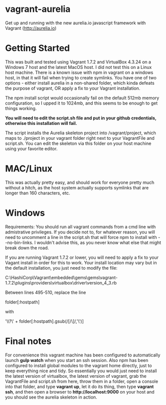 # vagrant-aurelia
Get up and running with the new aurelia.io javascript framework with Vagrant (http://aurelia.io)

# Getting Started

This was built and tested using Vagrant 1.7.2 and VirtualBox 4.3.24 on a Windows 7 host and the latest MacOS host. I did not test this on a Linux host machine.  There is a known issue with npm in vagrant on a windows host, in that it will fail when trying to create symlinks.  You have one of two options - either install aurelia in a non-shared folder, which kinda defeats the purpose of vagrant, OR apply a fix to your Vagrant installation. 

The npm install script would occasionally fail on the default 512mb memory configuration, so I upped it to 1024mb, and this seems to be enough to get things working.

****You will need to edit the script.sh file and put in your github credentials, otherwise this installation will fail.****

The script installs the Aurelia skeleton project into /vagrant/project, which maps to ./project in your vagrant folder right next to your VagrantFile and script.sh.  You can edit the skeleton via this folder on your host machine using your favorite editor. 

# MAC/Linux

This was actually pretty easy, and should work for everyone pretty much without a hitch, as the host system actually supports symlinks that are longer than 160 characters, etc.

# Windows

Requirements:
  You should run all vagrant commands from a cmd line with admistrative privileges.  If you decide not to, for whatever reason, you will need to uncomment a line in the script.sh that will force npm to install with --no-bin-links.  I wouldn't advise this, as you never know what else that might break down the road.
  
  If you are running Vagrant 1.7.2 or lower, you will need to apply a fix to your Vagant install in order for this to work.  Your install location may vary but in the default installation, you just need to modify the file: 
  
  C:\HashiCorp\Vagrant\embedded\gems\gems\vagrant-1.7.2\plugins\providers\virtualbox\driver\version_4_3.rb
  
 Between lines 495-510, replace the line 
 
 folder[:hostpath] 
 
 with 
 
 '\\\\?\\' + folder[:hostpath].gsub(/[\/\\]/,'\\')]
  
# Final notes

  For convenience this vagrant machine has been configured to automatically launch **gulp watch** when you start an ssh session.  Also npm has been configured to install global modules to the vagrant home directly, just to keep everything nice and tidy.  So essentially you would just need to install the latest version of virtualbox, the latest version of vagrant, grab the VagrantFile and script.sh from here, throw them in a folder, open a console into that folder, and type **vagrant up**, let it do its thing, then type **vagrant ssh**, and then open a browser to **http://localhost:9000** on your host and you should see the aurelia skeleton in action.  
